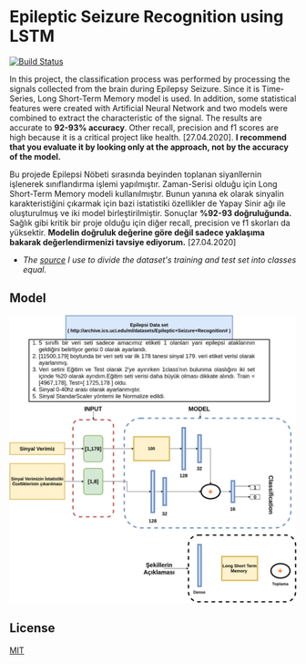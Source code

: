 # Epileptic Seizure Recognition using LSTM

[![Build Status](https://travis-ci.org/keras-team/keras.svg?branch=master)](https://travis-ci.org/github/keras-team/keras)

In this project, the classification process was performed by processing the signals collected from the brain during Epilepsy Seizure. Since it is Time-Series, Long Short-Term Memory model is used. In addition, some statistical features were created with Artificial Neural Network and two models were combined to extract the characteristic of the signal. The results are accurate to __92-93% accuracy__. Other recall, precision and f1 scores are high because it is a critical project like health. [27.04.2020]. __I recommend that you evaluate it by looking only at the approach, not by the accuracy of the model.__

Bu projede Epilepsi Nöbeti sırasında beyinden toplanan siyanllernin işlenerek sınıflandırma işlemi yapılmıştır. Zaman-Serisi olduğu için Long Short-Term Memory modeli kullanılmıştır. Bunun yanına ek olarak sinyalin karakteristiğini çıkarmak için bazi istatistiki özellikler de Yapay Sinir ağı ile oluşturulmuş ve iki model birleştirilmiştir. Sonuçlar __%92-93 doğruluğunda.__  Sağlık gibi kritik bir proje olduğu için diğer recall, precision ve f1 skorları da yüksektir. __Modelin doğruluk değerine göre değil sadece yaklaşıma bakarak değerlendirmenizi tavsiye ediyorum.__ [27.04.2020]

* _The [source](https://github.com/Mr-Jree/Epileptic-Seizure-Binary-Classification/blob/master/Seizure%20Binary%20Classfication%20Notebook.ipynb) I use to divide the dataset's training and test set into classes equal._

## Model
![alt text](https://github.com/mcvarer/Epileptic-Seizure-Recognition/blob/master/img/Epilepsiy.png)


## License
[MIT](https://choosealicense.com/licenses/mit/)

